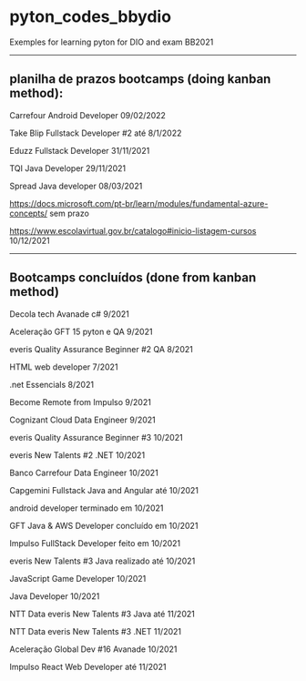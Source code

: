 # pyton_codes_bbydio
Exemples for learning pyton for DIO and exam BB2021


------------------------------------------------------------------
planilha de prazos bootcamps (doing kanban method):
------------------------------------------------------------------

Carrefour Android Developer     09/02/2022

Take Blip Fullstack Developer #2 até 8/1/2022

Eduzz Fullstack Developer       31/11/2021

TQI Java Developer              29/11/2021

Spread Java developer           08/03/2021

https://docs.microsoft.com/pt-br/learn/modules/fundamental-azure-concepts/ sem prazo

https://www.escolavirtual.gov.br/catalogo#inicio-listagem-cursos 10/12/2021


------------------------------------------------------------
Bootcamps concluídos (done from kanban method)
------------------------------------------------------------

Decola tech Avanade c# 9/2021

Aceleração GFT 15 pyton e QA 9/2021

everis Quality Assurance Beginner #2 QA 8/2021

HTML web developer 7/2021

.net Essencials 8/2021

Become Remote from Impulso 9/2021

Cognizant Cloud Data Engineer 9/2021

everis Quality Assurance Beginner #3 10/2021

everis New Talents #2 .NET 10/2021

Banco Carrefour Data Engineer 10/2021

Capgemini Fullstack Java and Angular até 10/2021

android developer terminado em 10/2021

GFT Java & AWS Developer concluído em 10/2021

Impulso FullStack Developer feito em 10/2021

everis New Talents #3 Java realizado até 10/2021

JavaScript Game Developer       10/2021

Java Developer                  10/2021

NTT Data everis New Talents #3 Java até  11/2021

NTT Data everis New Talents #3 .NET      11/2021

Aceleração Global Dev #16 Avanade 10/2021

Impulso React Web Developer até 11/2021
